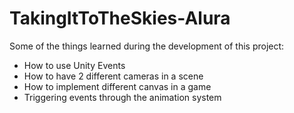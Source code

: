 # TakingItToTheSkies-Alura
Some of the things learned during the development of this project:
- How to use Unity Events
- How to have 2 different cameras in a scene
- How to implement different canvas in a game
- Triggering events through the animation system
